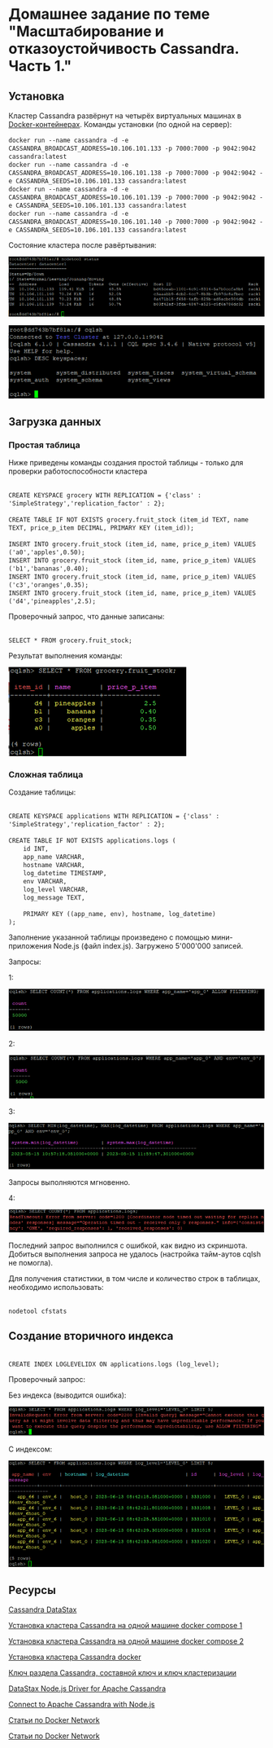 # Домашнее задание по теме "Масштабирование и отказоустойчивость Cassandra. Часть 1."

## Установка

Кластер Cassandra развёрнут на четырёх виртуальных машинах в [Docker-контейнерах](https://hub.docker.com/_/cassandra).
Команды установки (по одной на сервер):
```
docker run --name cassandra -d -e CASSANDRA_BROADCAST_ADDRESS=10.106.101.133 -p 7000:7000 -p 9042:9042 cassandra:latest
docker run --name cassandra -d -e CASSANDRA_BROADCAST_ADDRESS=10.106.101.138 -p 7000:7000 -p 9042:9042 -e CASSANDRA_SEEDS=10.106.101.133 cassandra:latest
docker run --name cassandra -d -e CASSANDRA_BROADCAST_ADDRESS=10.106.101.139 -p 7000:7000 -p 9042:9042 -e CASSANDRA_SEEDS=10.106.101.133 cassandra:latest
docker run --name cassandra -d -e CASSANDRA_BROADCAST_ADDRESS=10.106.101.140 -p 7000:7000 -p 9042:9042 -e CASSANDRA_SEEDS=10.106.101.133 cassandra:latest
```
Состояние кластера после равёртывания:

![Cassandrs кластер](./task06-cluster-status.PNG)

![Cassandrs кластер](./task06-cluster-sqlsh-connect.PNG)

## Загрузка данных

### Простая таблица

Ниже приведены команды создания простой таблицы - только для проверки работоспособности кластера

```

CREATE KEYSPACE grocery WITH REPLICATION = {'class' : 'SimpleStrategy','replication_factor' : 2};
 
CREATE TABLE IF NOT EXISTS grocery.fruit_stock (item_id TEXT, name TEXT, price_p_item DECIMAL, PRIMARY KEY (item_id));
 
INSERT INTO grocery.fruit_stock (item_id, name, price_p_item) VALUES ('a0','apples',0.50);
INSERT INTO grocery.fruit_stock (item_id, name, price_p_item) VALUES ('b1','bananas',0.40);
INSERT INTO grocery.fruit_stock (item_id, name, price_p_item) VALUES ('c3','oranges',0.35);
INSERT INTO grocery.fruit_stock (item_id, name, price_p_item) VALUES ('d4','pineapples',2.5);

```

Проверочный запрос, что данные записаны:
```

SELECT * FROM grocery.fruit_stock;

```

Результат выполнения команды:

![simple-table](./task06-simple-table.PNG)

### Сложная таблица

Создание таблицы:

```

CREATE KEYSPACE applications WITH REPLICATION = {'class' : 'SimpleStrategy','replication_factor' : 2};

CREATE TABLE IF NOT EXISTS applications.logs (
    id INT,
    app_name VARCHAR,
    hostname VARCHAR,
    log_datetime TIMESTAMP,
    env VARCHAR,
    log_level VARCHAR,
    log_message TEXT,

    PRIMARY KEY ((app_name, env), hostname, log_datetime)
);

```

Заполнение указанной таблицы произведено с помощью мини-приложения Node.js (файл index.js). Загружено 5'000'000 записей.

Запросы:

1:

![request-1](./task06-request-1.PNG)

2:

![request-2](./task06-request-2.PNG)

3:

![request-3](./task06-request-3.PNG)

Запросы выполняются мгновенно.

4:

![request-4](./task06-request-4.PNG)

Последний запрос выполнился с ошибкой, как видно из скриншота. Добиться выполнения запроса не удалось (настройка тайм-аутов cqlsh
не помогла).

Для получения статистики, в том числе и количество строк в таблицах, необходимо использовать: 
```

nodetool cfstats

```

## Создание вторичного индекса

```

CREATE INDEX LOGLEVELIDX ON applications.logs (log_level);

```

Проверочный запрос:

Без индекса (выводится ошибка):

![request-5](./task06-request-6.PNG)

С индексом:

![request-5](./task06-request-5.PNG)

## Ресурсы

[Cassandra DataStax](https://docs.datastax.com/en/cassandra-oss/3.x/index.html)

[Установка кластера Cassandra на одной машине docker compose 1](https://gist.github.com/naumanbadar/aad6a25974b30adcb3c89b5f868627da)

[Установка кластера Cassandra на одной машине docker compose 2](https://kayaerol84.medium.com/cassandra-cluster-management-with-docker-compose-40265d9de076)

[Установка кластера Cassandra docker](https://hub.docker.com/_/cassandra)

[Ключ раздела Cassandra, составной ключ и ключ кластеризации](https://www.baeldung.com/cassandra-keys)

[DataStax Node.js Driver for Apache Cassandra](https://docs.datastax.com/en/developer/nodejs-driver/4.3/)

[Connect to Apache Cassandra with Node.js](https://www.instaclustr.com/support/documentation/cassandra/using-cassandra/connect-to-cassandra-with-node-js/)

[Статьи по Docker Network](https://accesto.com/blog/docker-networks-explained-part-1/)

[Статьи по Docker Network](https://accesto.com/blog/docker-networks-explained-part-2/)
